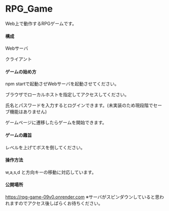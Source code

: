 # RPG_Game
Web上で動作するRPGゲームです。

#### 構成
Webサーバ  

クライアント

#### ゲームの始め方
npm startで起動させWebサーバを起動させてください。  

ブラウザでローカルホストを指定してアクセスしてください。  

氏名とパスワードを入力するとログインできます。(未実装のため現段階でセーブ機能はありません)  

ゲームページに遷移したらゲームを開始できます。  

#### ゲームの趣旨
レベルを上げてボスを倒してください。

#### 操作方法
w,a,s,d と方向キーの移動に対応しています。

#### 公開場所
https://rpg-game-09v0.onrender.com
※サーバがスピンダウンしていると思われますのでアクセス後しばらくお待ちください。

